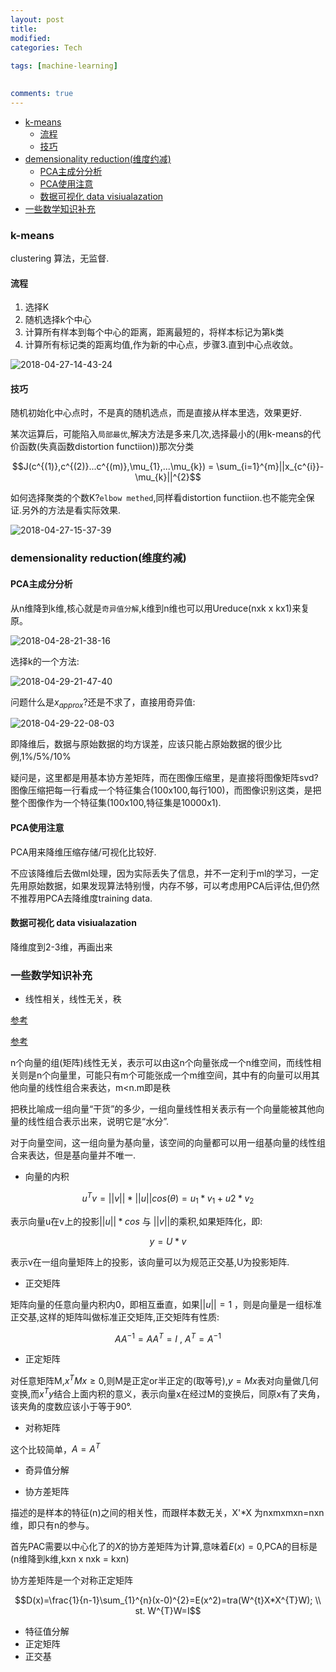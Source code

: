 ```yaml
---
layout: post
title:
modified:
categories: Tech
 
tags: [machine-learning]

  
comments: true
---
```

<!-- TOC -->

- [k-means](#k-means)
    - [流程](#流程)
    - [技巧](#技巧)
- [demensionality reduction(维度约减)](#demensionality-reduction维度约减)
    - [PCA主成分分析](#pca主成分分析)
    - [PCA使用注意](#pca使用注意)
    - [数据可视化 data visiualazation](#数据可视化-data-visiualazation)
- [一些数学知识补充](#一些数学知识补充)

<!-- /TOC -->

### k-means
clustering 算法，无监督.

#### 流程

1. 选择K
2. 随机选择k个中心 
3. 计算所有样本到每个中心的距离，距离最短的，将样本标记为第k类
4. 计算所有标记类的距离均值,作为新的中心点，步骤3.直到中心点收敛。

![2018-04-27-14-43-24](https://images-1257933000.cos.ap-chengdu.myqcloud.com/2018-04-27-14-43-24.png) 

#### 技巧

随机初始化中心点时，不是真的随机选点，而是直接从样本里选，效果更好.

某次运算后，可能陷入`局部最优`,解决方法是多来几次,选择最小的(用k-means的代价函数(失真函数distortion functiion))那次分类

$$J(c^{(1)},c^{(2)}...c^{(m)},\mu_{1},...\mu_{k}) = \sum_{i=1}^{m}||x_{c^{i}}-\mu_{k}||^{2}$$

如何选择聚类的个数K?`elbow methed`,同样看distortion functiion.也不能完全保证.另外的方法是看实际效果.

![2018-04-27-15-37-39](https://images-1257933000.cos.ap-chengdu.myqcloud.com/2018-04-27-15-37-39.png)

### demensionality reduction(维度约减)

#### PCA主成分分析

从n维降到k维,核心就是`奇异值分解`,k维到n维也可以用Ureduce(nxk x kx1)来复原。

![2018-04-28-21-38-16](https://images-1257933000.cos.ap-chengdu.myqcloud.com/2018-04-28-21-38-16.png)


选择k的一个方法:

![2018-04-29-21-47-40](https://images-1257933000.cos.ap-chengdu.myqcloud.com/2018-04-29-21-47-40.png)


问题什么是$x_{approx}$?还是不求了，直接用奇异值:

![2018-04-29-22-08-03](https://images-1257933000.cos.ap-chengdu.myqcloud.com/2018-04-29-22-08-03.png)

即降维后，数据与原始数据的均方误差，应该只能占原始数据的很少比例,1%/5%/10%

疑问是，这里都是用基本协方差矩阵，而在图像压缩里，是直接将图像矩阵svd?图像压缩把每一行看成一个特征集合(100x100,每行100)，而图像识别这类，是把整个图像作为一个特征集(100x100,特征集是10000x1).

#### PCA使用注意

PCA用来降维压缩存储/可视化比较好.

不应该降维后去做ml处理，因为实际丢失了信息，并不一定利于ml的学习，一定先用原始数据，如果发现算法特别慢，内存不够，可以考虑用PCA后评估,但仍然不推荐用PCA去降维度training data.


#### 数据可视化 data visiualazation

降维度到2-3维，再画出来

### 一些数学知识补充

* 线性相关，线性无关，秩

[参考](https://www.zhihu.com/question/39326459/answer/124420523)

[参考](https://zhuanlan.zhihu.com/p/33001392)

n个向量的组(矩阵)线性无关，表示可以由这n个向量张成一个n维空间，而线性相关则是n个向量里，可能只有m个可能张成一个m维空间，其中有的向量可以用其他向量的线性组合来表达，m<n.m即是秩

把秩比喻成一组向量“干货”的多少，一组向量线性相关表示有一个向量能被其他向量的线性组合表示出来，说明它是“水分”.

对于向量空间，这一组向量为基向量，该空间的向量都可以用一组基向量的线性组合来表达，但是基向量并不唯一.

* 向量的内积

$$u^{T}v=||v||*||u||cos(\theta)=u_{1}*v_{1}+u{2}*v_{2}$$

表示向量u在v上的投影$||u||*cos$
与
$||v||$的乘积,如果矩阵化，即:

$$y=U*v$$

表示v在一组向量矩阵上的投影，该向量可以为规范正交基,U为投影矩阵.

* 正交矩阵

矩阵向量的任意向量内积内0，即相互垂直，如果$||u||=1$
，则是向量是一组标准正交基,这样的矩阵叫做标准正交矩阵,正交矩阵有性质:

$$AA^{-1}=AA^{T}=I\  ,\ A^{T}=A^{-1}$$


* 正定矩阵

对任意矩阵M,$x^{T}Mx\geq0$,则M是正定or半正定的(取等号),$y=Mx$表对向量做几何变换,而$x^{T}y$结合上面内积的意义，表示向量x在经过M的变换后，同原x有了夹角，该夹角的度数应该小于等于90°.

* 对称矩阵

这个比较简单，$A=A^{T}$



* 奇异值分解

* 协方差矩阵

描述的是样本的特征(n)之间的相关性，而跟样本数无关，X'*X 为nxmxmxn=nxn维，即只有n的参与。

首先PAC需要以中心化了的$X$的协方差矩阵为计算,意味着$E(x)=0$,PCA的目标是(n维降到k维,kxn x nxk = kxn)

协方差矩阵是一个对称正定矩阵

$$D(x)=\frac{1}{n-1}\sum_{1}^{n}(x-0)^{2}=E(x^2)=tra(W^{t}X*X^{T}W);
\\
st. W^{T}W=I$$

* 特征值分解
* 正定矩阵
* 正交基

